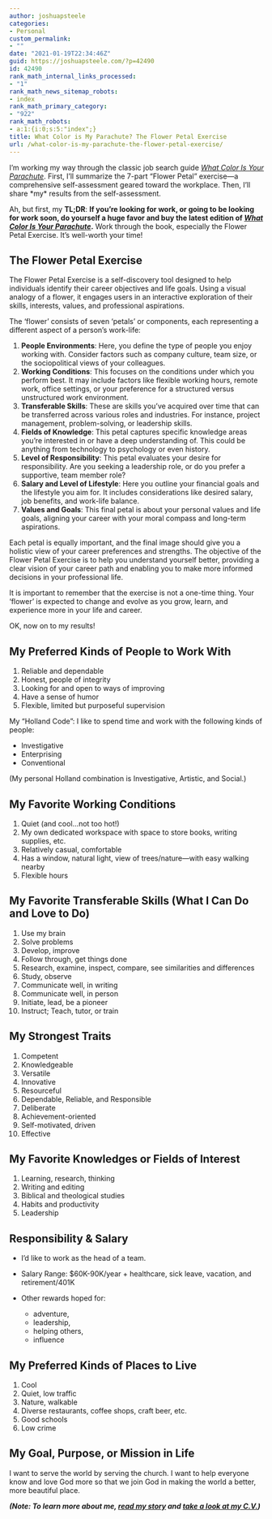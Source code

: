 ```yaml
---
author: joshuapsteele
categories:
- Personal
custom_permalink:
- ""
date: "2021-01-19T22:34:46Z"
guid: https://joshuapsteele.com/?p=42490
id: 42490
rank_math_internal_links_processed:
- "1"
rank_math_news_sitemap_robots:
- index
rank_math_primary_category:
- "922"
rank_math_robots:
- a:1:{i:0;s:5:"index";}
title: What Color is My Parachute? The Flower Petal Exercise
url: /what-color-is-my-parachute-the-flower-petal-exercise/
---
```


I’m working my way through the classic job search guide *[What Color Is Your Parachute](https://amzn.to/3O8cnYK)*. First, I’ll summarize the 7-part “Flower Petal” exercise—a comprehensive self-assessment geared toward the workplace. Then, I’ll share \*my\* results from the self-assessment.

Ah, but first, my **TL;DR**: **If you’re looking for work, or going to be looking for work soon, do yourself a huge favor and buy the latest edition of *[What Color Is Your Parachute](https://amzn.to/3O8cnYK)*.** Work through the book, especially the Flower Petal Exercise. It’s well-worth your time!

## The Flower Petal Exercise

The Flower Petal Exercise is a self-discovery tool designed to help individuals identify their career objectives and life goals. Using a visual analogy of a flower, it engages users in an interactive exploration of their skills, interests, values, and professional aspirations.

The ‘flower’ consists of seven ‘petals’ or components, each representing a different aspect of a person’s work-life:

1. **People Environments**: Here, you define the type of people you enjoy working with. Consider factors such as company culture, team size, or the sociopolitical views of your colleagues.
2. **Working Conditions**: This focuses on the conditions under which you perform best. It may include factors like flexible working hours, remote work, office settings, or your preference for a structured versus unstructured work environment.
3. **Transferable Skills**: These are skills you’ve acquired over time that can be transferred across various roles and industries. For instance, project management, problem-solving, or leadership skills.
4. **Fields of Knowledge**: This petal captures specific knowledge areas you’re interested in or have a deep understanding of. This could be anything from technology to psychology or even history.
5. **Level of Responsibility**: This petal evaluates your desire for responsibility. Are you seeking a leadership role, or do you prefer a supportive, team member role?
6. **Salary and Level of Lifestyle**: Here you outline your financial goals and the lifestyle you aim for. It includes considerations like desired salary, job benefits, and work-life balance.
7. **Values and Goals**: This final petal is about your personal values and life goals, aligning your career with your moral compass and long-term aspirations.

Each petal is equally important, and the final image should give you a holistic view of your career preferences and strengths. The objective of the Flower Petal Exercise is to help you understand yourself better, providing a clear vision of your career path and enabling you to make more informed decisions in your professional life.

It is important to remember that the exercise is not a one-time thing. Your ‘flower’ is expected to change and evolve as you grow, learn, and experience more in your life and career.

OK, now on to my results!

## My Preferred Kinds of People to Work With

1. Reliable and dependable
2. Honest, people of integrity
3. Looking for and open to ways of improving
4. Have a sense of humor
5. Flexible, limited but purposeful supervision

My “Holland Code”: I like to spend time and work with the following kinds of people:

- Investigative
- Enterprising
- Conventional

(My personal Holland combination is Investigative, Artistic, and Social.)

## My Favorite Working Conditions

1. Quiet (and cool…not too hot!)
2. My own dedicated workspace with space to store books, writing supplies, etc.
3. Relatively casual, comfortable
4. Has a window, natural light, view of trees/nature—with easy walking nearby
5. Flexible hours

## My Favorite Transferable Skills (What I Can Do and Love to Do)

1. Use my brain
2. Solve problems
3. Develop, improve
4. Follow through, get things done
5. Research, examine, inspect, compare, see similarities and differences
6. Study, observe
7. Communicate well, in writing
8. Communicate well, in person
9. Initiate, lead, be a pioneer
10. Instruct; Teach, tutor, or train

## My Strongest Traits

1. Competent
2. Knowledgeable
3. Versatile
4. Innovative
5. Resourceful
6. Dependable, Reliable, and Responsible
7. Deliberate
8. Achievement-oriented
9. Self-motivated, driven
10. Effective

## My Favorite Knowledges or Fields of Interest

1. Learning, research, thinking
2. Writing and editing
3. Biblical and theological studies
4. Habits and productivity
5. Leadership

## Responsibility &amp; Salary

- I’d like to work as the head of a team.
- Salary Range: $60K-90K/year + healthcare, sick leave, vacation, and retirement/401K
- Other rewards hoped for:   
    
    - adventure,
    - leadership,
    - helping others,
    - influence

## My Preferred Kinds of Places to Live

1. Cool
2. Quiet, low traffic
3. Nature, walkable
4. Diverse restaurants, coffee shops, craft beer, etc.
5. Good schools
6. Low crime

## My Goal, Purpose, or Mission in Life

I want to serve the world by serving the church. I want to help everyone know and love God more so that we join God in making the world a better, more beautiful place.

***(Note: To learn more about me, [read my story](https://joshuapsteele.com/portfolio/my-story/) and [take a look at my C.V.](https://joshuapsteele.com/portfolio/cv/))***